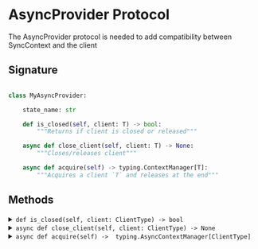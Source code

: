 # AsyncProvider Protocol

The AsyncProvider protocol is needed to add compatibility between
SyncContext and the client

## Signature

```Python

class MyAsyncProvider:

    state_name: str

    def is_closed(self, client: T) -> bool:
        """Returns if client is closed or released"""

    async def close_client(self, client: T) -> None:
        """Closes/releases client"""

    async def acquire(self) -> typing.ContextManager[T]:
        """Acquires a client `T` and releases at the end"""

```

## Methods

<details>
 <summary><code>def is_closed(self, client: ClientType) -> bool</code></summary>
Method to indicate if client is closed/released
</details>

<details>
 <summary><code>async def close_client(self, client: ClientType) -> None</code></summary>
Method to close/release client
</details>

<details>
 <summary><code>async def acquire(self) ->  typing.AsyncContextManager[ClientType]</code></summary>
Method to acquire an open client and close it outside context
</details>
